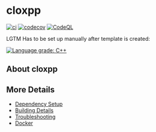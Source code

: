 # cloxpp

[![ci](https://github.com/LtdSauce/cloxpp/actions/workflows/ci.yml/badge.svg)](https://github.com/LtdSauce/cloxpp/actions/workflows/ci.yml)
[![codecov](https://codecov.io/gh/LtdSauce/cloxpp/branch/main/graph/badge.svg)](https://codecov.io/gh/LtdSauce/cloxpp)
[![CodeQL](https://github.com/LtdSauce/cloxpp/actions/workflows/codeql-analysis.yml/badge.svg)](https://github.com/LtdSauce/cloxpp/actions/workflows/codeql-analysis.yml)

LGTM Has to be set up manually after template is created:

[![Language grade: C++](https://img.shields.io/lgtm/grade/cpp/github/LtdSauce/cloxpp)](https://lgtm.com/projects/g/LtdSauce/cloxpp/context:cpp)

## About cloxpp



## More Details

 * [Dependency Setup](README_dependencies.md)
 * [Building Details](README_building.md)
 * [Troubleshooting](README_troubleshooting.md)
 * [Docker](README_docker.md)
